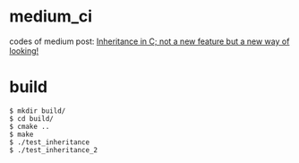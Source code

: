 # medium_ci
codes of medium post: [Inheritance in C; not a new feature but a new way of looking!](https://medium.com/@m.zanoosi/inheritance-in-c-not-a-new-feature-but-a-new-way-of-looking-5cfc117cb67c)

# build
```
$ mkdir build/
$ cd build/
$ cmake ..
$ make
$ ./test_inheritance
$ ./test_inheritance_2
```
